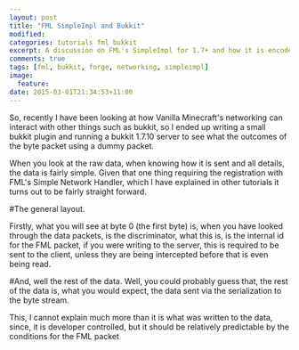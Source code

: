 ```yaml
---
layout: post
title: "FML SimpleImpl and Bukkit"
modified:
categories: tutorials fml bukkit
excerpt: A discussion on FML's SimpleImpl for 1.7+ and how it is encoded.
comments: true
tags: [fml, bukkit, forge, networking, simpleimpl]
image:
  feature:
date: 2015-03-01T21:34:53+11:00
---
```


So, recently I have been looking at how Vanilla Minecraft's networking can interact with other things such as bukkit, so I ended up writing a small bukkit plugin and running a bukkit 1.7.10 server to see what the outcomes of the byte packet using a dummy packet.

When you look at the raw data, when knowing how it is sent and all details, the data is fairly simple. Given that one thing requiring the registration with FML's Simple Network Handler, which I have explained in other tutorials it turns out to be fairly straight forward.

#The general layout.

Firstly, what you will see at byte 0 (the first byte) is, when you have looked through the data packets, is the discriminator, what this is, is the internal id for the FML packet, if you were writing to the server, this is required to be sent to the client, unless they are being intercepted before that is even being read.

#And, well the rest of the data.
Well, you could probably guess that, the rest of the data is, what you would expect, the data sent via the serialization to the byte stream.

This, I cannot explain much more than it is what was written to the data, since, it is developer controlled, but it should be relatively predictable by the conditions for the FML packet
